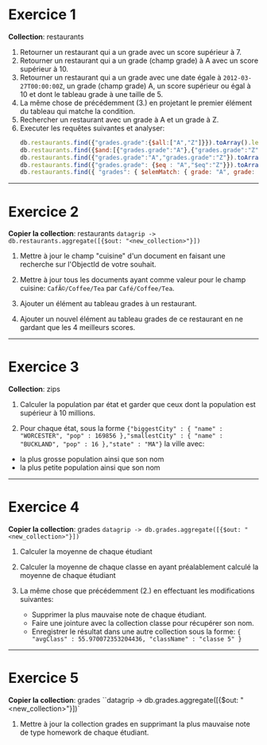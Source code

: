 # Exercice 1

**Collection**: restaurants

1. Retourner un restaurant qui a un grade avec un score supérieur à 7.
2. Retourner un restaurant qui a un grade (champ grade) à A avec un score supérieur à 10.
3. Retourner un restaurant qui a un grade avec une date égale à `2012-03-27T00:00:00Z`, un grade (champ grade) A, un score supérieur ou égal à 10 et dont le tableau grade à une taille de 5.
4. La même chose de précédemment (3.) en projetant le premier élément du tableau qui matche la condition.
5. Rechercher un restaurant avec un grade à A et un grade à Z.
6. Executer les requêtes suivantes et analyser:
    ```javascript
    db.restaurants.find({"grades.grade":{$all:["A","Z"]}}).toArray().length;
    db.restaurants.find({$and:[{"grades.grade":"A"},{"grades.grade":"Z"}]}).toArray().length; 
    db.restaurants.find({"grades.grade":"A","grades.grade":"Z"}).toArray().length;
    db.restaurants.find({"grades.grade": {$eq : "A","$eq":"Z"}}).toArray().length;
    db.restaurants.find({ "grades": { $elemMatch: { grade: "A", grade: "Z" } } }).toArray().length;
    ```
---

# Exercice 2

**Copier la collection**: restaurants `datagrip -> db.restaurants.aggregate([{$out: "<new_collection>"}])`

1. Mettre à jour le champ "cuisine" d'un document en faisant une recherche sur l'ObjectId de votre souhait.

2. Mettre à jour tous les documents ayant comme valeur pour le champ cuisine: `CafÃ©/Coffee/Tea` par `Café/Coffee/Tea`.

3. Ajouter un élément au tableau grades à un restaurant.

4. Ajouter un nouvel élément au tableau grades de ce restaurant en ne gardant que les 4 meilleurs scores.

---

# Exercice 3

**Collection**: zips

1. Calculer la population par état et garder que ceux dont la population est supérieur à 10 millions.

2. Pour chaque état, sous la forme `{"biggestCity" : { "name" : "WORCESTER", "pop" : 169856 },"smallestCity" : { "name" : "BUCKLAND", "pop" : 16 },"state" : "MA"}` la ville avec: 
 * la plus grosse population ainsi que son nom
 * la plus petite population ainsi que son nom 

---

# Exercice 4

**Copier la collection**: grades `datagrip -> db.grades.aggregate([{$out: "<new_collection>"}])`

1) Calculer la moyenne de chaque étudiant

2) Calculer la moyenne de chaque classe en ayant préalablement calculé la moyenne de chaque étudiant

3) La même chose que précédemment (2.) en effectuant les modifications suivantes: 
    * Supprimer la plus mauvaise note de chaque étudiant.
    * Faire une jointure avec la collection classe pour récupérer son nom.
    * Enregistrer le résultat dans une autre collection sous la forme: `{ "avgClass" : 55.970072353204436, "className" : "classe 5" }`

---

# Exercice 5

**Copier la collection**: grades ``datagrip -> db.grades.aggregate([{$out: "<new_collection>"}])`

1. Mettre à jour la collection grades en supprimant la plus mauvaise note de type homework de chaque étudiant.
